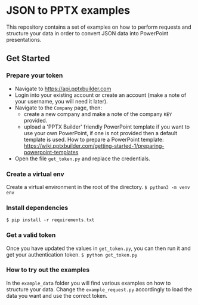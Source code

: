 # JSON to PPTX examples
This repository contains a set of examples on how to perform requests and structure your data in order to convert JSON data into PowerPoint presentations.

## Get Started

### Prepare your token
- Navigate to https://api.pptxbuilder.com 
- Login into your existing account or create an account (make a note of your username, you will need it later).
- Navigate to the `Company` page, then: 
     - create a new company and make a note of the company `KEY` provided.
     - upload a 'PPTX Builder' friendly PowerPoint template if you want to use your own PowerPoint, if one is not provided then a default template is used. How to prepare a PowerPoint template: https://wiki.pptxbuilder.com/getting-started-1/preparing-powerpoint-templates
- Open the file `get_token.py` and replace the credentials.

### Create a virtual env
Create a virtual environment in the root of the directory.
``` $ python3 -m venv env ```

### Install dependencies
``` $ pip install -r requirements.txt ```

### Get a valid token
Once you have updated the values in `get_token.py`, you can then run it and get your authentication token.
``` $ python get_token.py ```

### How to try out the examples
In the `example_data` folder you will find various examples on how to structure your data. Change the `example_request.py` accordingly to load the data you want and use the correct token.



